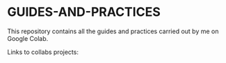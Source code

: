 # GUIDES-AND-PRACTICES
This repository contains all the guides and practices carried out by me on Google Colab.

Links to collabs projects:


